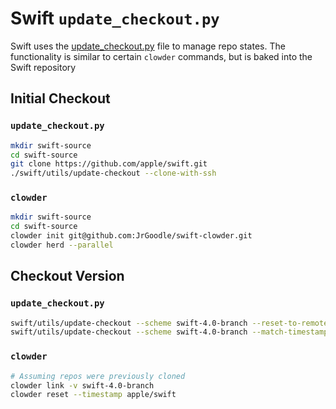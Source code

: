 # Swift `update_checkout.py`

Swift uses the [update_checkout.py](https://github.com/apple/swift/blob/master/utils/update_checkout.py) file to manage repo states. The functionality is similar to certain `clowder` commands, but is baked into the Swift repository

## Initial Checkout

### `update_checkout.py`

```bash
mkdir swift-source
cd swift-source
git clone https://github.com/apple/swift.git
./swift/utils/update-checkout --clone-with-ssh
```

### `clowder`

```bash
mkdir swift-source
cd swift-source
clowder init git@github.com:JrGoodle/swift-clowder.git
clowder herd --parallel
```

## Checkout Version

### `update_checkout.py`

```bash
swift/utils/update-checkout --scheme swift-4.0-branch --reset-to-remote --clone --clean
swift/utils/update-checkout --scheme swift-4.0-branch --match-timestamp
```

### `clowder`

```bash
# Assuming repos were previously cloned
clowder link -v swift-4.0-branch
clowder reset --timestamp apple/swift
```
